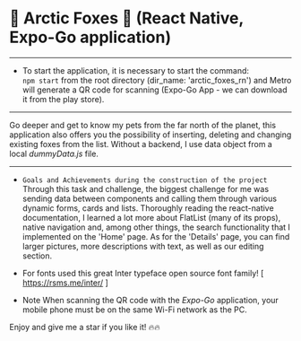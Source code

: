 # 🦊 Arctic Foxes 🦊 (React Native, Expo-Go application)
<hr/>

* To start the application, it is necessary to start the command: <br/>
```npm start``` from the root directory (dir_name: 'arctic_foxes_rn') and Metro will generate a QR code for scanning (Expo-Go App - we can download it from the play store).

<hr/>
Go deeper and get to know my pets from the far north of the planet, this application also offers you the possibility of inserting, 
deleting and changing existing foxes from the list. Without a backend, I use data object from a local <i>dummyData.js</i> file. 
<br/> <hr/>

* ```Goals and Achievements during the construction of the project```
Through this task and challenge, the biggest challenge for me was sending data between components and calling them through various dynamic forms, cards and lists. Thoroughly reading the react-native documentation, I learned a lot more about FlatList (many of its props), native navigation and, among other things, the search functionality that I implemented on the 'Home' page. As for the 'Details' page, you can find larger pictures, more descriptions with text, as well as our editing section.

* For fonts used this great Inter typeface open source font family! 
[ https://rsms.me/inter/ ]


* Note 
When scanning the QR code with the <i>Expo-Go</i> application, your mobile phone must be on the same Wi-Fi network as the PC.

Enjoy and give me a star if you like it! 🔥🔥
